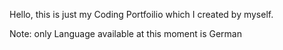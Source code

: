Hello,
this is just my Coding Portfoilio which I created by myself.

Note: only Language available at this moment is German
